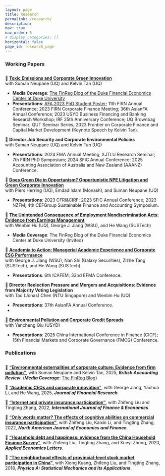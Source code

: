 ```yaml
---
layout: page
title: Research
permalink: /research/
description: 
nav: true
nav_order: 5
# display_categories: []
horizontal: false
page_id: research_page
---
```

<style>
#working-papers, #publications {
    padding-bottom: 0.7rem;
}
.research_page .sub-s-title
{
  padding-left: 1.5rem;
}
</style>
<p class="research-sep"></p>



### Working Papers


📝 [**Toxic Emissions and Corporate Green Innovation**](https://papers.ssrn.com/sol3/papers.cfm?abstract_id=4113290)
<br><span class="sub-s-title">with Suman Neupane (UQ) and Kelvin Tan (UQ)</span>
- **Media Coverage**: [The FinReg Blog of the Duke Financial Economics Center at Duke University](https://sites.duke.edu/thefinregblog/2022/11/29/toxic-emissions-and-corporate-green-innovation/)
- **Presentations**: [AFA 2023 PhD Student Poster](https://www.aeaweb.org/conference/2023/program/paper/9BZA8sh7); 11th FIRN Annual Conference; 2023 FIRN Corporate Finance Meeting; 36th AsianFA Annual Conference; 2023 USYD Business Financing and Banking Research Workshop; IRF 25th Anniversary Conference; UQ Brownbag Seminar; QUT Seminar Series; 2023 Frontier on Corporate Finance and Capital Market Development (Keynote Speech by Kelvin Tan).
  
<p class="research-sep2"></p>

📝  **Director Job Security and Corporate Environmental Policies**
<br><span class="sub-s-title">with Suman Neupane (UQ) and Kelvin Tan (UQ)</span>
- **Presentations**: 2024 FMA Annual Meeting; XJTLU Research Seminar; 7th FIRN PhD Symposium; 2024 SFiC Annual Conference; 2025 Accounting Association of Australia and New Zealand (AAANZ) Conference.

<p class="research-sep2"></p>

📝 [**Does Green Die in Opportunism? Opportunistic NPE Litigation and Green Corporate Innovation**](https://papers.ssrn.com/sol3/papers.cfm?abstract_id=4634083)
<br><span class="sub-s-title">with Piers Herring (UQ), Emdad Islam (Monash), and Suman Neupane (UQ)</span>
- **Presentations**: 2023 CFRI&CIRF; 2023 SFiC Annual Conference; 2023 NZFM; 4th CEFGroup Sustainable Finance and Accounting Symposium.

<p class="research-sep2"></p>

📝 [**The Unintended Consequence of Employment Nondiscrimination Acts: Evidence from Earnings Management**](https://papers.ssrn.com/sol3/papers.cfm?abstract_id=4683340)
<br><span class="sub-s-title">with Wenbin Hu (UQ), George J. Jiang (WSU), and He Wang (SUSTech)</span>
- **Media Coverage**: The FinReg Blog of the Duke Financial Economics Center at Duke University (Invited)

<p class="research-sep2"></p>

📝  [**Academia to Action: Managerial Academic Experience and Corporate ESG Performance**](https://papers.ssrn.com/sol3/papers.cfm?abstract_id=4652447)
<br><span class="sub-s-title">with George J. Jiang (WSU), Nan Shi (Galaxy Securities), Zizhe Tang (SUSTech), and He Wang (SUSTech)</span>
- **Presentations**: 6th ICAFEM; 33nd EFMA Conference.

<p class="research-sep2"></p>

📝 **Director Reelection Pressure and Mergers and Acquisitions: Evidence from Majority Voting Legislation**
<br><span class="sub-s-title">with Tao (Jonas) Chen (NTU Singapore) and Wenbin Hu (UQ)</span>
- **Presentations**: 37th AsianFA Annual Conference.
- 
<p class="research-sep2"></p>

📝 [**Environmental Pollution and Corporate Credit Spreads**](https://papers.ssrn.com/sol3/papers.cfm?abstract_id=5078106)
<br><span class="sub-s-title">with Yancheng Qiu (USYD)</span>
- **Presentations**: 2025 China International Conference in Finance (CICF); 15th Financial Markets and Corporate Governance (FMCG) Conference.

<p class="research-sep"></p>

### Publications


📄 [**“Environmental externalities of corporate culture: Evidence from firm pollution”**](10.1016/j.bar.2025.101699), with Suman Neupane and Kelvin Tan, 2025, _**British Accounting Review**_. (_**Media Coverage**_: [The FinReg Blog](https://sites.duke.edu/thefinregblog/2024/01/08/environmental-externalities-of-corporate-culture-evidence-from-firm-pollution/))

📄 [**“Academic CEOs and corporate innovation”**](http://doi.org/10.1111/jfir.12469), with George Jiang, Yaohua Li, and He Wang, 2025, _**Journal of Financial Research**_.

📄 [**“Internet and private insurance participation”**](https://onlinelibrary.wiley.com/doi/full/10.1002/ijfe.2227?casa_token=531gXK6ydT0AAAAA%3A9E4Q_tcSu9rSrQn2pgWRMxAIBXCBwy2jZHRS_UMHNRkdEbqhaWxHOHiEgEFedkLrusBmaKEvgmkmkhQ), with Zhifeng Liu and Tingting Zhang, 2022, _**International Journal of Finance & Economics**_.

📄 [**“Only words matter? The effects of cognitive abilities on commercial insurance participation”**](https://www.sciencedirect.com/science/article/pii/S1062940822000468?casa_token=s0qQeJ8SMVMAAAAA:ahfXLCAbzPRX6oAhRzIyiQp4EtGcHi21Pm4eATOZyBagbvrNoWzHElLvgwbzpk2L7MEBkHn7nQ), with
   Zhifeng Liu, Kaixin Li, and Tingting Zhang, 2022, _**North American Journal of Economics and Finance**_.

📄 [**“Household debt and happiness: evidence from the China Household Finance Survey”**](https://www.tandfonline.com/doi/abs/10.1080/13504851.2019.1610706), with Zhifeng Liu, Tingting Zhang, and Xueyi Zhong, 2020, _**Applied Economics Letters**_.

📄 [**“The neighborhood effects of provincial-level stock market participation in China”**](https://www.sciencedirect.com/science/article/pii/S0378437118307568?casa_token=WyTMwtrgXTMAAAAA:NTfcY_hc9MWVe9kubI8z6yxuGFaPLoxkG_LLbCw27vc47O_DYhoJuQz6LOW1J3TmoxU8_sYVvA), with Xiong Kuang,
   Zhifeng Liu, and Tingting Zhang, 2018, _**Physica A: Statistical Mechanics and its Applications**_.
